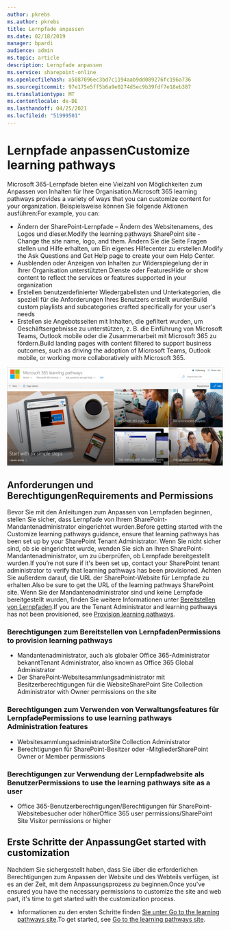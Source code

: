```yaml
---
author: pkrebs
ms.author: pkrebs
title: Lernpfade anpassen
ms.date: 02/18/2019
manager: bpardi
audience: admin
ms.topic: article
description: Lernpfade anpassen
ms.service: sharepoint-online
ms.openlocfilehash: a5087096ec3bd7c1194aab9dd089276fc196a736
ms.sourcegitcommit: 97e175e5ff5b6a9e0274d5ec9b39fdf7e18eb387
ms.translationtype: MT
ms.contentlocale: de-DE
ms.lasthandoff: 04/25/2021
ms.locfileid: "51999501"
---
```

# <a name="customize-learning-pathways"></a><span data-ttu-id="f7dc0-103">Lernpfade anpassen</span><span class="sxs-lookup"><span data-stu-id="f7dc0-103">Customize learning pathways</span></span>

<span data-ttu-id="f7dc0-104">Microsoft 365-Lernpfade bieten eine Vielzahl von Möglichkeiten zum Anpassen von Inhalten für Ihre Organisation.</span><span class="sxs-lookup"><span data-stu-id="f7dc0-104">Microsoft 365 learning pathways provides a variety of ways that you can customize content for your organization.</span></span> <span data-ttu-id="f7dc0-105">Beispielsweise können Sie folgende Aktionen ausführen:</span><span class="sxs-lookup"><span data-stu-id="f7dc0-105">For example, you can:</span></span>  
- <span data-ttu-id="f7dc0-106">Ändern der SharePoint-Lernpfade – Ändern des Websitenamens, des Logos und dieser.</span><span class="sxs-lookup"><span data-stu-id="f7dc0-106">Modify the learning pathways SharePoint site - Change the site name, logo, and them.</span></span> <span data-ttu-id="f7dc0-107">Ändern Sie die Seite Fragen stellen und Hilfe erhalten, um Ein eigenes Hilfecenter zu erstellen.</span><span class="sxs-lookup"><span data-stu-id="f7dc0-107">Modify the Ask Questions and Get Help page to create your own Help Center.</span></span> 
- <span data-ttu-id="f7dc0-108">Ausblenden oder Anzeigen von Inhalten zur Widerspiegelung der in Ihrer Organisation unterstützten Dienste oder Features</span><span class="sxs-lookup"><span data-stu-id="f7dc0-108">Hide or show content to reflect the services or features supported in your organization</span></span> 
- <span data-ttu-id="f7dc0-109">Erstellen benutzerdefinierter Wiedergabelisten und Unterkategorien, die speziell für die Anforderungen Ihres Benutzers erstellt wurden</span><span class="sxs-lookup"><span data-stu-id="f7dc0-109">Build custom playlists and subcategories crafted specifically for your user's needs</span></span>
- <span data-ttu-id="f7dc0-110">Erstellen sie Angebotsseiten mit Inhalten, die gefiltert wurden, um Geschäftsergebnisse zu unterstützen, z. B. die Einführung von Microsoft Teams, Outlook mobile oder die Zusammenarbeit mit Microsoft 365 zu fördern.</span><span class="sxs-lookup"><span data-stu-id="f7dc0-110">Build landing pages with content filtered to support business outcomes, such as driving the adoption of Microsoft Teams, Outlook mobile, or working more collaboratively with Microsoft 365.</span></span>

![Allgemeine Microsoft-Lernpfade-Fotosammlung.](media/cg-introducing.png)

## <a name="requirements-and-permissions"></a><span data-ttu-id="f7dc0-112">Anforderungen und Berechtigungen</span><span class="sxs-lookup"><span data-stu-id="f7dc0-112">Requirements and Permissions</span></span>

<span data-ttu-id="f7dc0-113">Bevor Sie mit den Anleitungen zum Anpassen von Lernpfaden beginnen, stellen Sie sicher, dass Lernpfade von Ihrem SharePoint-Mandantenadministrator eingerichtet wurden.</span><span class="sxs-lookup"><span data-stu-id="f7dc0-113">Before getting started with the Customize learning pathways guidance, ensure that learning pathways has been set up by your SharePoint Tenant Administrator.</span></span> <span data-ttu-id="f7dc0-114">Wenn Sie nicht sicher sind, ob sie eingerichtet wurde, wenden Sie sich an Ihren SharePoint-Mandantenadministrator, um zu überprüfen, ob Lernpfade bereitgestellt wurden.</span><span class="sxs-lookup"><span data-stu-id="f7dc0-114">If you’re not sure if it's been set up, contact your SharePoint tenant administrator to verify that learning pathways has been provisioned.</span></span> <span data-ttu-id="f7dc0-115">Achten Sie außerdem darauf, die URL der SharePoint-Website für Lernpfade zu erhalten.</span><span class="sxs-lookup"><span data-stu-id="f7dc0-115">Also be sure to get the URL of the learning pathways SharePoint site.</span></span> <span data-ttu-id="f7dc0-116">Wenn Sie der Mandantenadministrator sind und keine Lernpfade bereitgestellt wurden, finden Sie weitere Informationen unter [Bereitstellen von Lernpfaden](custom_provision.md).</span><span class="sxs-lookup"><span data-stu-id="f7dc0-116">If you are the Tenant Administrator and learning pathways has not been provisioned, see [Provision learning pathways](custom_provision.md).</span></span> 

### <a name="permissions-to-provision-learning-pathways"></a><span data-ttu-id="f7dc0-117">Berechtigungen zum Bereitstellen von Lernpfaden</span><span class="sxs-lookup"><span data-stu-id="f7dc0-117">Permissions to provision learning pathways</span></span>

- <span data-ttu-id="f7dc0-118">Mandantenadministrator, auch als globaler Office 365-Administrator bekannt</span><span class="sxs-lookup"><span data-stu-id="f7dc0-118">Tenant Administrator, also known as Office 365 Global Administrator</span></span>
- <span data-ttu-id="f7dc0-119">Der SharePoint-Websitesammlungsadministrator mit Besitzerberechtigungen für die Website</span><span class="sxs-lookup"><span data-stu-id="f7dc0-119">SharePoint Site Collection Administrator with Owner permissions on the site</span></span>

### <a name="permissions-to-use-learning-pathways-administration-features"></a><span data-ttu-id="f7dc0-120">Berechtigungen zum Verwenden von Verwaltungsfeatures für Lernpfade</span><span class="sxs-lookup"><span data-stu-id="f7dc0-120">Permissions to use learning pathways Administration features</span></span>

- <span data-ttu-id="f7dc0-121">Websitesammlungsadministrator</span><span class="sxs-lookup"><span data-stu-id="f7dc0-121">Site Collection Administrator</span></span>
- <span data-ttu-id="f7dc0-122">Berechtigungen für SharePoint-Besitzer oder -Mitglieder</span><span class="sxs-lookup"><span data-stu-id="f7dc0-122">SharePoint Owner or Member permissions</span></span>

### <a name="permissions-to-use-the-learning-pathways-site-as-a-user"></a><span data-ttu-id="f7dc0-123">Berechtigungen zur Verwendung der Lernpfadwebsite als Benutzer</span><span class="sxs-lookup"><span data-stu-id="f7dc0-123">Permissions to use the learning pathways site as a user</span></span>

- <span data-ttu-id="f7dc0-124">Office 365-Benutzerberechtigungen/Berechtigungen für SharePoint-Websitebesucher oder höher</span><span class="sxs-lookup"><span data-stu-id="f7dc0-124">Office 365 user permissions/SharePoint Site Visitor permissions or higher</span></span>

## <a name="get-started-with-customization"></a><span data-ttu-id="f7dc0-125">Erste Schritte der Anpassung</span><span class="sxs-lookup"><span data-stu-id="f7dc0-125">Get started with customization</span></span>
<span data-ttu-id="f7dc0-126">Nachdem Sie sichergestellt haben, dass Sie über die erforderlichen Berechtigungen zum Anpassen der Website und des Webteils verfügen, ist es an der Zeit, mit dem Anpassungsprozess zu beginnen.</span><span class="sxs-lookup"><span data-stu-id="f7dc0-126">Once you've ensured you have the necessary permissions to customize the site and web part, it's time to get started with the customization process.</span></span> 

- <span data-ttu-id="f7dc0-127">Informationen zu den ersten Schritte finden [Sie unter Go to the learning pathways site](custom_goto.md).</span><span class="sxs-lookup"><span data-stu-id="f7dc0-127">To get started, see [Go to the learning pathways site](custom_goto.md).</span></span>